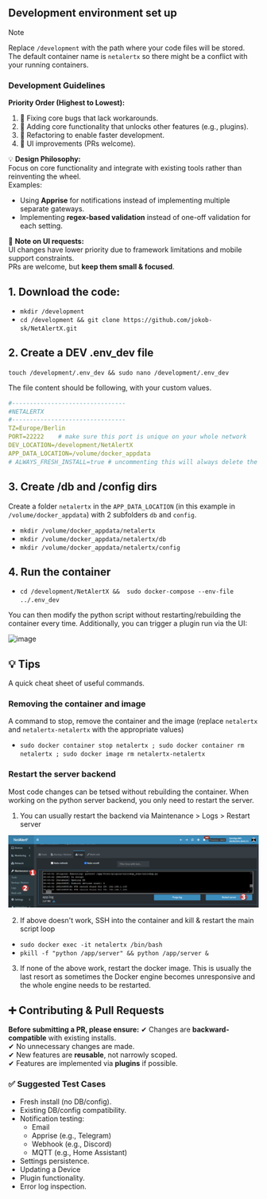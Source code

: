 ## Development environment set up

>[!NOTE]
> Replace `/development` with the path where your code files will be stored. The default container name is `netalertx` so there might be a conflict with your running containers.

### Development Guidelines

**Priority Order (Highest to Lowest):**
1. 🔼 Fixing core bugs that lack workarounds.
2. 🔵 Adding core functionality that unlocks other features (e.g., plugins).
3. 🔵 Refactoring to enable faster development.
4. 🔽 UI improvements (PRs welcome).

💡 **Design Philosophy:**  
Focus on core functionality and integrate with existing tools rather than reinventing the wheel.  
Examples:
- Using **Apprise** for notifications instead of implementing multiple separate gateways.
- Implementing **regex-based validation** instead of one-off validation for each setting.

📌 **Note on UI requests:**  
UI changes have lower priority due to framework limitations and mobile support constraints.  
PRs are welcome, but **keep them small & focused**.

## 1. Download the code:

- `mkdir /development`
- `cd /development && git clone https://github.com/jokob-sk/NetAlertX.git`

## 2. Create a DEV .env_dev file

`touch /development/.env_dev && sudo nano /development/.env_dev`

The file content should be following, with your custom values.

```yaml
#--------------------------------
#NETALERTX
#--------------------------------
TZ=Europe/Berlin
PORT=22222    # make sure this port is unique on your whole network
DEV_LOCATION=/development/NetAlertX
APP_DATA_LOCATION=/volume/docker_appdata
# ALWAYS_FRESH_INSTALL=true # uncommenting this will always delete the content of /config and /db dirs on boot to simulate a fresh install
```

## 3. Create /db and /config dirs 

Create a folder `netalertx` in the `APP_DATA_LOCATION` (in this example in `/volume/docker_appdata`) with 2 subfolders `db` and `config`. 

- `mkdir /volume/docker_appdata/netalertx`
- `mkdir /volume/docker_appdata/netalertx/db`
- `mkdir /volume/docker_appdata/netalertx/config`

## 4. Run the container

- `cd /development/NetAlertX &&  sudo docker-compose --env-file ../.env_dev `

You can then modify the python script without restarting/rebuilding the container every time. Additionally, you can trigger a plugin run via the UI:

![image](https://github.com/jokob-sk/NetAlertX/assets/96159884/3cbf2748-03c8-49e7-b801-f38c7755246b)


## 💡 Tips

A quick cheat sheet of useful commands. 

### Removing the container and image 

A command to stop, remove the container and the image (replace `netalertx` and `netalertx-netalertx` with the appropriate values)

- `sudo docker container stop netalertx ; sudo docker container rm netalertx ; sudo docker image rm netalertx-netalertx`

### Restart the server backend

Most code changes can be tetsed without rebuilding the container. When working on the python server backend, you only need to restart the server.

1. You can usually restart the backend via Maintenance > Logs > Restart server

![image](/docs/img/DEV_ENV_SETUP/Maintenance_Logs_Restart_server.png)

2. If above doesn't work, SSH into the container and kill & restart the main script loop 

- `sudo docker exec -it netalertx /bin/bash`
- `pkill -f "python /app/server" && python /app/server & `

3. If none of the above work, restart the docker image. This is usually the last resort as sometimes the Docker engine becomes unresponsive and the whole engine needs to be restarted. 

## ➕ Contributing & Pull Requests

**Before submitting a PR, please ensure:**
✔ Changes are **backward-compatible** with existing installs.  
✔ No unnecessary changes are made.  
✔ New features are **reusable**, not narrowly scoped.  
✔ Features are implemented via **plugins** if possible.  

### ✅ Suggested Test Cases

- Fresh install (no DB/config).
- Existing DB/config compatibility.
- Notification testing:
  - Email  
  - Apprise (e.g., Telegram)  
  - Webhook (e.g., Discord)  
  - MQTT (e.g., Home Assistant)  
- Settings persistence.
- Updating a Device
- Plugin functionality.
- Error log inspection.
